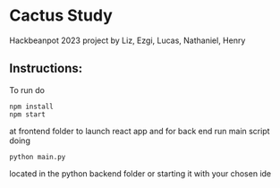 # Cactus Study
Hackbeanpot 2023 project by Liz, Ezgi, Lucas, Nathaniel, Henry

## Instructions:
To run do

```
npm install
npm start
```
at frontend folder to launch react app and for back end run main
script doing
```
python main.py
```
located in the python backend folder or starting it with your chosen ide

